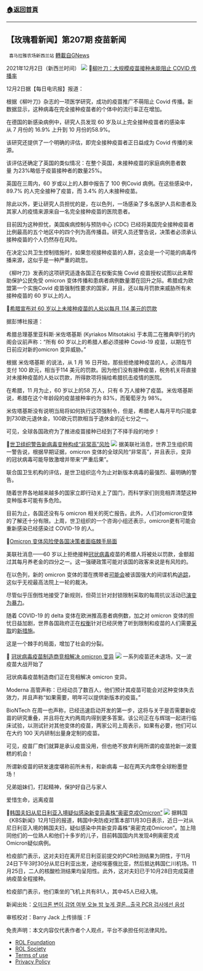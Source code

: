 ###  [:house:返回首頁](https://github.com/ourhimalayas/txt)
---


## 【玫瑰看新闻】第207期 疫苗新闻
` 喜马拉雅农场新西兰站` [轉載自GNews](https://gnews.org/zh-hans/1716035/)

2021年12月2日（新西兰时间）
![](https://assets.gnews.org/wp-content/uploads/2021/12/图片-6.jpg)
🦠[柳叶刀：大规模疫苗接种未能阻止 COVID 传播率](https://dailytelegraph.co.nz/news/mass-vaccination-fails-to-halt-covid-transmission-rates-the-lancet-2/)

12月2日据【每日电讯报】报道：

根据《柳叶刀》杂志的一项医学研究，成功的疫苗推广不萌阻止 Covid 传播。新数据显示，这种病毒在完全接种疫苗者的个体中的流行率正在增加。

在德国的新感染病例中，研究人员发现 60 岁及以上完全接种疫苗者的感染率从 7 月份的 16.9% 上升到 10 月份的58.9%。

该研究还提供了一个明确的评估，即完全接种疫苗者正日益成为 Covid 传播的来源。

该评估还确定了英国的类似情况：在整个英国，未接种疫苗的家庭病例患者数量 为23%略低于疫苗接种者的数量25%。

英国在三周内，60 岁或以上的人群中报告了 100 例Covid 病例。在这些感染中，89.7% 的人完全接种了疫苗，而 3.4% 的人未接种疫苗。

除此以外，更让研究人员担忧的是，在以色列，一场感染了多名医护人员和患者及其家人的疫情来源来自一名完全接种疫苗的医院患者。

目前因为这种担忧，美国疾病控制与预防中心 (CDC) 已经将美国完全接种疫苗者比例最高的五个地区中的四个列为高传播县。研究人员还警告说，决策者必须承认接种疫苗的个人仍然存在风险。

在决定公共卫生控制措施时，如果忽视接种疫苗的人群，这会是一个可能的病毒传播来源，这似乎是一种严重的疏忽。

《柳叶刀》发表的这项研究适逢各国正在权衡实施 Covid 疫苗授权试图以此来帮助保护公民免受 omicron 变体传播和患病者病例数量潜在回升之际。希腊成为欧盟第一个实施Covid 疫苗强制性要求的国家，并且，还以每月罚款来威胁所有未接种疫苗的 60 岁以上的人。

🦠[希腊宣布对 60 岁以上未接种疫苗的人处以每月 114 美元的罚款](https://gettr.com/post/pielbkf522)

据彭博社报道：

希腊总理基里亚科斯·米佐塔基斯 (Kyriakos Mitsotakis) 于本周二在雅典举行的内阁会议前声称：“所有 60 岁以上的希腊人都必须接种 Covid-19 疫苗，以期在节日前应对新的omicron 变异威胁。”

根据 米佐塔基斯 的说法，从 1 月 16 日开始，那些拒绝接种疫苗的人，必须每月支付 100 欧元，相当于114 美元的罚款。因为他们没有接种疫苗，税务机关将直接对未接种疫苗的人处以罚款，所得款项将捐给希腊抗击疫情的医院。

在希腊，11 月为止，60 岁以上的58 万人，只有 6 万人接种了疫苗。米佐塔基斯说，希腊在这个年龄段的疫苗接种率约为 83%，而葡萄牙为 98%。

米佐塔基斯没有说明当局将如何执行这项强制令，但是，希腊老人每月平均只能拿到730欧元退休金，100欧元罚款相当于退休金的近七分之一。

可见，全球各国政府为了推进疫苗接种已经到了不择手段的地步！

🦠[世卫组织警告新病毒变种构成“非常高”风险](https://apnews.com/article/coronavirus-pandemic-soccer-sports-business-health-3c7bd0639a9d2377b1000a2811c27388)
![](https://assets.gnews.org/wp-content/uploads/2021/12/图片-1-4.jpg)
据美联社消息，世界卫生组织周一警告说，根据早期证据，omicron 变体的全球风险“非常高”，并且表示，变异的冠状病毒可能导致激增并带来“严重后果”。

联合国卫生机构的评估，是世卫组织迄今为止对新版本病毒的最强烈、最明确的警告。

随着世界各地越来越多的国家立即行动关上了国门，而科学家们则竞相弄清楚这种变种版本可能有多危险。

目前为止，各国还没有与 omicron 相关的死亡报告。此外，人们对omicron变体的了解还十分有限。上周，世卫组织的一个咨询小组还表示，omicron更有可能会重新感染已经感染过 COVID-19 的人。

🦠[Omicron 变体风险使各国决策者面临棘手局面](https://apnews.com/article/coronavirus-pandemic-omicron-variant-covid-restrictions-82e53a7a17d1a4c30031065d389bda37)

美联社消息——60 岁以上拒绝接种[冠状病毒](https://apnews.com/hub/coronavirus-pandemic)疫苗的希腊人将被处以罚款，金额超过其每月养老金的四分之一。这一强硬政策可能对该国的政客来说是有风险的。

在以色列，新的 omicron 变体的潜在携带者[可能会](https://apnews.com/article/technology-pandemics-israel-coronavirus-pandemic-tel-aviv-336a805c6cda2313468cbe1ad052caee)被该国强大的间谍机构[追踪](https://apnews.com/article/technology-pandemics-israel-coronavirus-pandemic-tel-aviv-336a805c6cda2313468cbe1ad052caee)，这似乎无视最高法院上一轮的裁决。

尽管似乎压倒性地接受了新规则，但荷兰针对封锁限制采取的每周抗议活动已[演变为暴力](https://apnews.com/article/coronavirus-pandemic-health-riots-netherlands-rotterdam-8dec504840df02613cd6a7f3236e1e91)。

随着 COVID-19 的 delta 变体在欧洲推高患者病例数，加之对 omicron 变体的担忧日益加剧，世界各国政府正在[权衡](https://apnews.com/article/omicron-variant-travel-industry-d90a5190aefa24ae6e076b13e9dd22d4)针对已经厌倦了听到限制和疫苗的人们需要[采取](https://apnews.com/article/omicron-variant-travel-industry-d90a5190aefa24ae6e076b13e9dd22d4)的[新措施](https://apnews.com/article/omicron-variant-travel-industry-d90a5190aefa24ae6e076b13e9dd22d4)。

这是一个棘手的局面，增加了社会的分裂。

🦠 [冠状病毒疫苗制造商竞相解决 omicron 变异](https://www.washingtonpost.com/health/2021/11/29/omicron-vaccine-moderna-biontech-pfizer/)
![](https://assets.gnews.org/wp-content/uploads/2021/12/图片-6.jpg)
一系列疫苗还未退场，又一波疫苗大战开始了

冠状病毒疫苗制造商们正在竞相解决 omicron 变异。

Moderna 高管声称：已经动员了数百人，他们预计其疫苗可能会对这种变体失去效力，并且声称“如果需要，明年可以提供新版本的疫苗。”

BioNTech 在周一也声称，已经迅速启动开发的第一步，这将与关于是否需要新疫苗的研究重叠，并且将在大约两周内得到更多答案。该公司正在与辉瑞一起进行临床试验，以测试针对其他变体的疫苗，两家公司上周表示，如果有必要，他们可以在大约 100 天内研制出量身定制的疫苗。

可见，疫苗厂商们就算是承认疫苗没用，但也绝不放弃利用所谓的疫苗抢新一波蛋糕的机会！

所谓新疫苗的研发速度堪称前所未有，和新病毒 一起在两天内席卷全球粉墨登场！

兄弟姐妹们，打起精神，保护好自己与家人

爱惜生命，远离疫苗

🦠[韩国夫妇从尼日利亚入境疑似感染新变异毒株“奥密克戎Omicron”](https://www.lifesitenews.com/news/150-employees-out-of-work-after-govt-energy-lab-refuses-to-recognize-religious-objections-to-covid-shots/)
![](https://assets.gnews.org/wp-content/uploads/2021/12/图片2-3.jpg)
据韩国《KBS新闻》12月1日的报道，韩国中央防疫对策本部11月30日表示，近日一对从尼日利亚入境的韩国夫妇，疑似感染中共新变异毒株“奥密克戎Omicron”。加上陪同他们的一位熟人和他们十多岁的儿子，目前韩国国内共发现4例奥密克戎Omicron疑似病例。

检疫部门表示，这对夫妇在离开尼日利亚前提交的PCR检测结果为阴性，于11月24日下午3时30分从尼日利亚出发，途经埃塞俄比亚，然后抵达韩国仁川机场。11月25日，二人的核酸检测结果均呈阳性。此外，这对夫妇已于10月28日完成莫德纳疫苗全程接种。

检疫部门表示，他们乘坐的飞机上共有81人，其中45人已经入境。

新闻出处：[오미크론 변이 감염 여부 오늘 밤 늦게 결론…출국 PCR 검사에선 음성](https://news.kbs.co.kr/mobile/news/view.do?ncd=5337920)



审核校对：Barry Jack
上传排版：F

 

免责声明：本文内容仅代表作者个人观点，平台不承担任何法律风险。

- [ROL Foundation](https://rolfoundation.org/)
- [ROL Society](https://rolsociety.org/)
- [Terms of use](https://gnews.org/terms-of-use-3/)
- [Privacy Policy](https://gnews.org/privacy-policy/)

